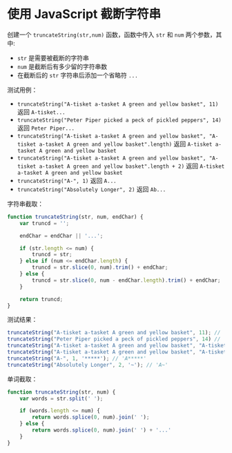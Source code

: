 使用 JavaScript 截断字符串
===

创建一个 `truncateString(str,num)` 函数，函数中传入 `str` 和 `num` 两个参数，其中:

* `str` 是需要被截断的字符串
* `num` 是截断后有多少留的字符串数
* 在截断后的 `str` 字符串后添加一个省略符 `...`

测试用例：

* `truncateString("A-tisket a-tasket A green and yellow basket", 11)` 返回 `A-tisket...`
* `truncateString("Peter Piper picked a peck of pickled peppers", 14)` 返回 `Peter Piper...`
* `truncateString("A-tisket a-tasket A green and yellow basket", "A-tisket a-tasket A green and yellow basket".length)` 返回 `A-tisket a-tasket A green and yellow basket`
* `truncateString("A-tisket a-tasket A green and yellow basket", "A-tisket a-tasket A green and yellow basket".length + 2)` 返回 `A-tisket a-tasket A green and yellow basket`
* `truncateString("A-", 1)` 返回 `A...`
* `truncateString("Absolutely Longer", 2)` 返回 `Ab...`

字符串截取：
```js
function truncateString(str, num, endChar) {
    var truncd = '';

    endChar = endChar || '...';

    if (str.length <= num) {
        truncd = str;
    } else if (num <= endChar.length) {
        truncd = str.slice(0, num).trim() + endChar;
    } else {
        truncd = str.slice(0, num - endChar.length).trim() + endChar;
    }

    return truncd;
}
```

测试结果：
```js
truncateString("A-tisket a-tasket A green and yellow basket", 11); // 'A-tisket...'
truncateString("Peter Piper picked a peck of pickled peppers", 14) // 'Peter Piper...'
truncateString("A-tisket a-tasket A green and yellow basket", "A-tisket a-tasket A green and yellow basket".length); // 'A-tisket a-tasket A green and yellow basket'
truncateString("A-tisket a-tasket A green and yellow basket", "A-tisket a-tasket A green and yellow basket".length + 2); // 'A-tisket a-tasket A green and yellow basket'
truncateString("A-", 1, '*****'); // 'A*****'
truncateString("Absolutely Longer", 2, '~'); // 'A~'
```

单词截取：
```js
function truncateString(str, num) {
    var words = str.split(' ');

    if (words.length <= num) {
        return words.splice(0, num).join(' ');
    } else {
        return words.splice(0, num).join(' ') + '...'
    }
}
```